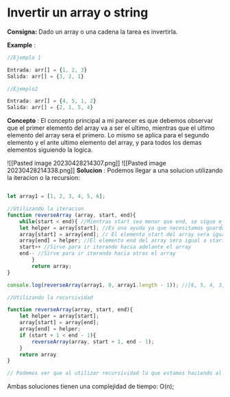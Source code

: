 # Invertir un array o string

**Consigna:** Dado un array o una cadena la tarea es invertirla.

**Example** :

```js
//Ejemplo 1

Entrada: arr[] = {1, 2, 3}
Salida: arr[] = {3, 2, 1}

//Ejemplo2

Entrada: arr[] = {4, 5, 1, 2}
Salida: arr[] = {2, 1, 5, 4}

```

**Concepto** : El concepto principal a mi parecer es que debemos observar que el primer elemento del array va a ser el ultimo, mientras que el ultimo elemento del array sera el primero. Lo mismo se aplica para el segundo elemento y el ante ultimo elemento del array, y para todos los demas elementos siguiendo la logica.

![[Pasted image 20230428214307.png]]
![[Pasted image 20230428214338.png]]
**Solucion** : Podemos llegar a una solucion utilizando la iteracion o la recursion:

```js

let array1 = [1, 2, 3, 4, 5, 6];

//Utilizando la iteracion
function reverseArray (array, start, end){
	while(start < end){ //Mientras start sea menor que end, se sigue ejecutando
	let helper = array[start]; //Es una ayuda ya que necesitamos guardar el valor del elemento start, porque al asignar array[start] = array[end], perdemos el valor array[start].
	array[start] = array[end]; // El elemento start del array sera igual al end
	array[end] = helper; //El elemento end del array sera igual a start.
	start++ //Sirve para ir iterando hacia adelante el array
	end-- //Sirve para ir iterando hacia atras el array
		}
		return array;
}

console.log(reverseArray(array1, 0, array1.length - 1)); //[6, 5, 4, 3, 2, 1];

//Utilizando la recursividad

function reverseArray(array, start, end){
	let helper = array[start];
	array[start] = array[end];
	array[end] = helper;
	if (start + 1 < end - 1){
		reverseArray(array, start + 1, end - 1);
	}
	return array
}

// Podemos ver que al utilizar recursividad lo que estamos haciendo al asignar un if, es que si start + 1 es menor que end - 1, podemos volver a llamar la funcion, actualizando start y end, pero en todo los demas aspectos cumple con el mismo concepto.
```

Ambas soluciones tienen una complejidad de tiempo: O(n);